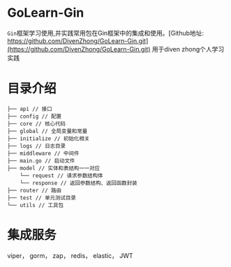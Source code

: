 # GoLearn-Gin
`Gin`框架学习使用,并实践常用包在Gin框架中的集成和使用。[Github地址: https://github.com/DivenZhong/GoLearn-Gin.git](https://github.com/DivenZhong/GoLearn-Gin.git)
用于diven zhong个人学习实践


# 目录介绍
```
├── api // 接口
├── config // 配置
├── core // 核心代码
├── global // 全局变量和常量
├── initialize // 初始化相关
├── logs // 日志目录
├── middleware // 中间件
├── main.go // 启动文件
├── model // 实体和表结构一一对应   
    └── request // 请求参数结构体
    └── response // 返回参数结构、返回函数封装
├── router // 路由
├── test // 单元测试目录
└── utils // 工具包
```

# 集成服务
viper，
gorm，
zap，
redis，
elastic，
JWT 
